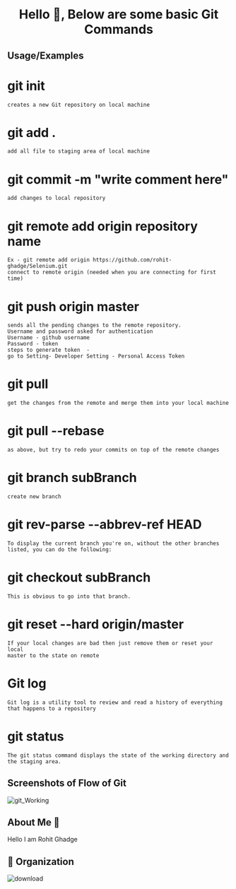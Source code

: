 <h1 align="center">Hello 👋, Below are some basic Git Commands</h1>

## Usage/Examples

# git init
    creates a new Git repository on local machine 
# git add . 
    add all file to staging area of local machine
# git commit -m "write comment here"    
    add changes to local repository 
# git remote add origin repository name
    Ex - git remote add origin https://github.com/rohit-ghadge/Selenium.git
    connect to remote origin (needed when you are connecting for first time)
# git push origin master 
    sends all the pending changes to the remote repository.
    Username and password asked for authentication
    Username - github username
    Password - token
    steps to generate token  - 
    go to Setting- Developer Setting - Personal Access Token
# git pull
    get the changes from the remote and merge them into your local machine
# git pull --rebase 
    as above, but try to redo your commits on top of the remote changes
# git branch subBranch
    create new branch
# git rev-parse --abbrev-ref HEAD
    To display the current branch you're on, without the other branches 
    listed, you can do the following:
# git checkout subBranch 
    This is obvious to go into that branch.
# git reset --hard origin/master
    If your local changes are bad then just remove them or reset your local 
    master to the state on remote 
# Git log
    Git log is a utility tool to review and read a history of everything 
    that happens to a repository
# git status
    The git status command displays the state of the working directory and
    the staging area.
    
## Screenshots of Flow of Git

![git_Working](https://user-images.githubusercontent.com/57706022/154007752-477ce2e5-0510-4945-9a1e-0ca529c6449a.png)

## About Me 👋
Hello I am Rohit Ghadge

## 🚀 Organization 
![download](https://user-images.githubusercontent.com/57706022/154009797-e7a296e6-4a12-4fc9-bd56-5ae7334c07a9.jpeg)



